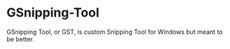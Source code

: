# GSnipping-Tool
GSnipping Tool, or GST, is custom Snipping Tool for Windows but meant to be better.
